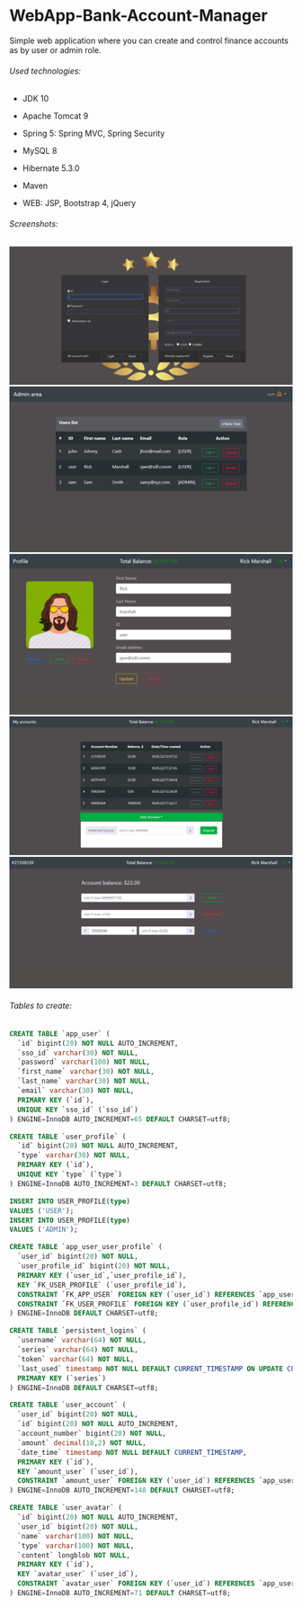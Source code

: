 # WebApp-Bank-Account-Manager
Simple web application where you can create and control finance accounts as by user or admin role.

###### Used technologies:
- JDK 10
- Apache Tomcat 9
- Spring 5: Spring MVC, Spring Security
  
- MySQL 8
- Hibernate 5.3.0
- Maven

- WEB: JSP, Bootstrap 4, jQuery

###### Screenshots:

![login](https://github.com/Qzmin/WebApp-Bank-Account-Manager/blob/master/data/login.png)
![admin](https://github.com/Qzmin/WebApp-Bank-Account-Manager/blob/master/data/admin.png)
![profile](https://github.com/Qzmin/WebApp-Bank-Account-Manager/blob/master/data/profile.png)
![accounts](https://github.com/Qzmin/WebApp-Bank-Account-Manager/blob/master/data/accounts.png)
![handle](https://github.com/Qzmin/WebApp-Bank-Account-Manager/blob/master/data/handle.png)


###### Tables to create:

```sql
CREATE TABLE `app_user` (
  `id` bigint(20) NOT NULL AUTO_INCREMENT,
  `sso_id` varchar(30) NOT NULL,
  `password` varchar(100) NOT NULL,
  `first_name` varchar(30) NOT NULL,
  `last_name` varchar(30) NOT NULL,
  `email` varchar(30) NOT NULL,
  PRIMARY KEY (`id`),
  UNIQUE KEY `sso_id` (`sso_id`)
) ENGINE=InnoDB AUTO_INCREMENT=65 DEFAULT CHARSET=utf8;
```

```sql
CREATE TABLE `user_profile` (
  `id` bigint(20) NOT NULL AUTO_INCREMENT,
  `type` varchar(30) NOT NULL,
  PRIMARY KEY (`id`),
  UNIQUE KEY `type` (`type`)
) ENGINE=InnoDB AUTO_INCREMENT=3 DEFAULT CHARSET=utf8;
```

```sql
INSERT INTO USER_PROFILE(type)
VALUES ('USER');
INSERT INTO USER_PROFILE(type)
VALUES ('ADMIN');
```

```sql
CREATE TABLE `app_user_user_profile` (
  `user_id` bigint(20) NOT NULL,
  `user_profile_id` bigint(20) NOT NULL,
  PRIMARY KEY (`user_id`,`user_profile_id`),
  KEY `FK_USER_PROFILE` (`user_profile_id`),
  CONSTRAINT `FK_APP_USER` FOREIGN KEY (`user_id`) REFERENCES `app_user` (`id`),
  CONSTRAINT `FK_USER_PROFILE` FOREIGN KEY (`user_profile_id`) REFERENCES `user_profile` (`id`)
) ENGINE=InnoDB DEFAULT CHARSET=utf8;
```

```sql
CREATE TABLE `persistent_logins` (
  `username` varchar(64) NOT NULL,
  `series` varchar(64) NOT NULL,
  `token` varchar(64) NOT NULL,
  `last_used` timestamp NOT NULL DEFAULT CURRENT_TIMESTAMP ON UPDATE CURRENT_TIMESTAMP,
  PRIMARY KEY (`series`)
) ENGINE=InnoDB DEFAULT CHARSET=utf8;
```

```sql
CREATE TABLE `user_account` (
  `user_id` bigint(20) NOT NULL,
  `id` bigint(20) NOT NULL AUTO_INCREMENT,
  `account_number` bigint(20) NOT NULL,
  `amount` decimal(10,2) NOT NULL,
  `date_time` timestamp NOT NULL DEFAULT CURRENT_TIMESTAMP,
  PRIMARY KEY (`id`),
  KEY `amount_user` (`user_id`),
  CONSTRAINT `amount_user` FOREIGN KEY (`user_id`) REFERENCES `app_user` (`id`) ON DELETE CASCADE ON UPDATE CASCADE
) ENGINE=InnoDB AUTO_INCREMENT=148 DEFAULT CHARSET=utf8;
```

```sql
CREATE TABLE `user_avatar` (
  `id` bigint(20) NOT NULL AUTO_INCREMENT,
  `user_id` bigint(20) NOT NULL,
  `name` varchar(100) NOT NULL,
  `type` varchar(100) NOT NULL,
  `content` longblob NOT NULL,
  PRIMARY KEY (`id`),
  KEY `avatar_user` (`user_id`),
  CONSTRAINT `avatar_user` FOREIGN KEY (`user_id`) REFERENCES `app_user` (`id`) ON DELETE CASCADE ON UPDATE CASCADE
) ENGINE=InnoDB AUTO_INCREMENT=71 DEFAULT CHARSET=utf8;
```
